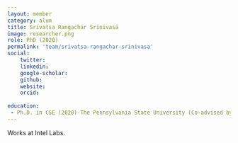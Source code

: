 ```yaml
---
layout: member
category: alum
title: Srivatsa Rangachar Srinivasa
image: researcher.png
role: PhD (2020)
permalink: 'team/srivatsa-rangachar-srinivasa'
social:
    twitter: 
    linkedin: 
    google-scholar: 
    github: 
    website:
    orcid: 
    
education:
 - Ph.D. in CSE (2020)-The Pennsylvania State University (Co-advised by Prof. Vijay Narayanan). Thesis Title-Monolithic-3D (M3D) Integration Based Robust In-Memory Computing Systems
---
```


Works at Intel Labs.
